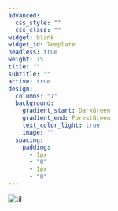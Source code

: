 ```yaml
---
advanced:
  css_style: ""
  css_class: ""
widget: blank
widget_id: Template
headless: true
weight: 15
title: ""
subtitle: ""
active: true
design:
  columns: "1"
  background:
    gradient_start: DarkGreen
    gradient_end: ForestGreen
    text_color_light: true
    image: ""
  spacing:
    padding:
      - 1px
      - "0"
      - 1px
      - "0"
---
```

![til](mywebsitelong.gif)
